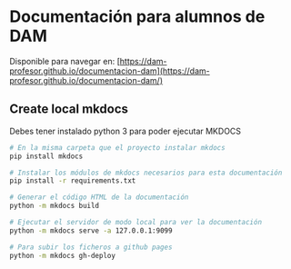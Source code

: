 # Documentación para alumnos de DAM

Disponible para navegar en: [https://dam-profesor.github.io/documentacion-dam](https://dam-profesor.github.io/documentacion-dam/)

## Create local mkdocs

Debes tener instalado python 3 para poder ejecutar MKDOCS

```bash
# En la misma carpeta que el proyecto instalar mkdocs
pip install mkdocs

# Instalar los módulos de mkdocs necesarios para esta documentación
pip install -r requirements.txt

# Generar el código HTML de la documentación
python -m mkdocs build

# Ejecutar el servidor de modo local para ver la documentación
python -m mkdocs serve -a 127.0.0.1:9099

# Para subir los ficheros a github pages 
python -m mkdocs gh-deploy
```